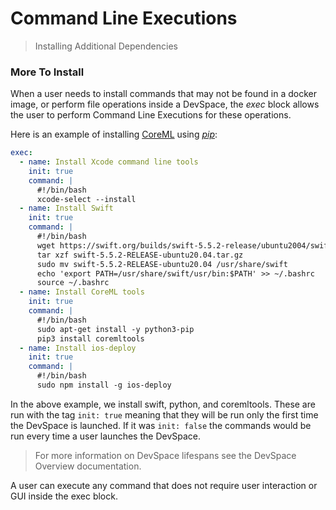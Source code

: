 # Command Line Executions
>Installing Additional Dependencies


### **More To Install**

When a user needs to install commands that may not be found in a docker image, or perform file operations inside a DevSpace, the *exec* block allows the user to perform Command Line Executions for these operations.

Here is an example of installing [CoreML](https://developer.apple.com/documentation/coreml) using [*pip*](https://pypi.org/project/pip/):

```yaml
exec:
  - name: Install Xcode command line tools
    init: true
    command: |
      #!/bin/bash
      xcode-select --install
  - name: Install Swift
    init: true
    command: |
      #!/bin/bash
      wget https://swift.org/builds/swift-5.5.2-release/ubuntu2004/swift-5.5.2-RELEASE/swift-5.5.2-RELEASE-ubuntu20.04.tar.gz
      tar xzf swift-5.5.2-RELEASE-ubuntu20.04.tar.gz
      sudo mv swift-5.5.2-RELEASE-ubuntu20.04 /usr/share/swift
      echo 'export PATH=/usr/share/swift/usr/bin:$PATH' >> ~/.bashrc
      source ~/.bashrc
  - name: Install CoreML tools
    init: true
    command: |
      #!/bin/bash
      sudo apt-get install -y python3-pip
      pip3 install coremltools
  - name: Install ios-deploy
    init: true
    command: |
      #!/bin/bash
      sudo npm install -g ios-deploy

```

In the above example, we install swift, python, and coremltools. These are run with the tag `init: true` meaning that they will be run only the first time the DevSpace is launched. If it was `init: false` the commands would be run every time a user launches the DevSpace.
>For more information on DevSpace lifespans see the DevSpace Overview documentation.

A user can execute any command that does not require user interaction or GUI inside the exec block.
